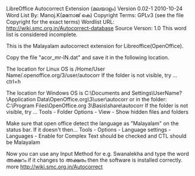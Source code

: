 LibreOffice Autocorrect Extension (മലയാളം)
Version 0.02-1
2010-10-24
Word List By:
Manoj.K(മനോജ് കെ) <manojkmohanme03107 at gmail dot com>
Copyright Terms: GPLv3 (see the file Copyright for the exact terms)
Wordlist URL: http://wiki.smc.org.in/Autocorrect-database
Source Verson: 1.0
This word list is considered incomplete.

This is the Malayalam autocorrect extension for Libreoffice(OpenOffice).

Copy the file "acor_mr-IN.dat" and save it in the following location.

The location for Linux OS is /Home/User Name/.openoffice.org/3/user/autocorr
If the folder is not visible, try ... ctrl+h

The location for Windows OS is 
C:\Documents and Settings\UserName?\Application Data\OpenOffice.org\3\user\autocorr
or in the folder: C:\Program Files\OpenOffice.org 3\Basis\share\autocorr
If the folder is not visible, try ... Tools - Folder Options - View - Show hidden files and folders

Make sure that open office detect the language as "Malayalam" on the status bar. If it doesn't then...
Tools - Options - Language settings - Languages - Enable for Complex Text should be checked and CTL should be Malayalam

Now you can use any Input Method for e.g. Swanalekha and type the word അക്ഷറം if it changes to അക്ഷരം then the software is installed correctly. more http://wiki.smc.org.in/Autocorrect

